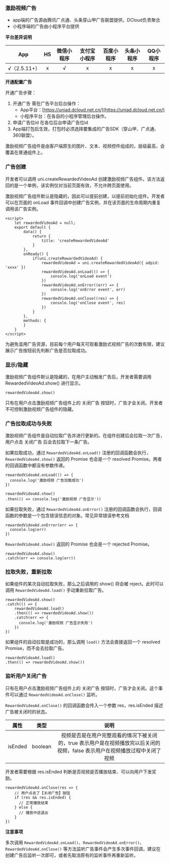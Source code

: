 ### 激励视频广告

- app端的广告源由腾讯广点通、头条穿山甲广告联盟提供，DCloud负责聚合
- 小程序端的广告由小程序平台提供

**平台差异说明**

|App|H5|微信小程序|支付宝小程序|百度小程序|头条小程序|QQ小程序|
|:-:|:-:|:-:|:-:|:-:|:-:|:-:|
|√（2.5.11+）|x|√|x|x|x|x|

**开通配置广告**

开通广告步骤：
1. 开通广告
需在广告平台后台操作：
    * App平台：[https://uniad.dcloud.net.cn/](https://uniad.dcloud.net.cn/)
    * 小程序平台：在各自的小程序管理后台操作。
2. 申请广告位id
在各位后台申请广告位id
3. App端打包后生效，打包时必须选择要集成的广告SDK（穿山甲、广点通、360联盟）。


激励视频广告组件是由客户端原生的图片、文本、视频控件组成的，层级最高，会覆盖在普通组件上。

### 广告创建

开发者可以调用 uni.createRewardedVideoAd 创建激励视频广告组件。该方法返回的是一个单例，该实例仅对当前页面有效，不允许跨页面使用。

激励视频广告组件默认是隐藏的，因此可以提前创建，以提前初始化组件。开发者可以在页面的 onLoad 事件回调中创建广告实例，并在该页面的生命周期内重复调用该广告实例。

```
<script>
    let rewardedVideoAd = null;
    export default {
        data() {
            return {
                title: 'createRewardedVideoAd'
            }
        },
        onReady() {
            if(uni.createRewardedVideoAd) {
                rewardedVideoAd = uni.createRewardedVideoAd({ adpid: 'xxxx' })
                rewardedVideoAd.onLoad(() => {
                    console.log('onLoad event')
                })
                rewardedVideoAd.onError((err) => {
                    console.log('onError event', err)
                })
                rewardedVideoAd.onClose((res) => {
                    console.log('onClose event', res)
                })
            }
        },
        methods: {
        }
    }
</script>
```

为避免滥用广告资源，目前每个用户每天可观看激励式视频广告的次数有限，建议展示广告按钮前先判断广告是否拉取成功。

### 显示/隐藏
激励视频广告组件默认是隐藏的，在用户主动触发广告后，开发者需要调用 RewardedVideoAd.show() 进行显示。

```
rewardedVideoAd.show()
```

只有在用户点击激励视频广告组件上的 关闭广告 按钮时，广告才会关闭。开发者不可控制激励视频广告组件的隐藏。

### 广告拉取成功与失败

激励视频广告组件是自动拉取广告并进行更新的。在组件创建后会拉取一次广告，用户点击 关闭广告 后会去拉取下一条广告。

如果拉取成功，通过 `RewardedVideoAd.onLoad()` 注册的回调函数会执行，`RewardedVideoAd.show()` 返回的 Promise 也会是一个 resolved Promise。两者的回调函数中都没有参数传递。

```
rewardedVideoAd.onLoad(() => {
  console.log('激励视频 广告加载成功')
})

rewardedVideoAd.show()
.then(() => console.log('激励视频 广告显示'))
```

如果拉取失败，通过 `RewardedVideoAd.onError()` 注册的回调函数会执行，回调函数的参数是一个包含错误信息的对象。常见异常错误参考文档

```
rewardedVideoAd.onError(err => {
  console.log(err)
})
```

`RewardedVideoAd.show()` 返回的 Promise 也会是一个 rejected Promise。

```
rewardedVideoAd.show()
.catch(err => console.log(err))
```

### 拉取失败，重新拉取

如果组件的某次自动拉取失败，那么之后调用的 show() 将会被 reject。此时可以调用 `RewardedVideoAd.load()` 手动重新拉取广告。

```
rewardedVideoAd.show()
.catch(() => {
    rewardedVideoAd.load()
    .then(() => rewardedVideoAd.show())
    .catch(err => {
      console.log('激励视频 广告显示失败')
    })
})
```

如果组件的自动拉取是成功的，那么调用 `load()` 方法会直接返回一个 resolved Promise，而不会去拉取广告。

```
rewardedVideoAd.load()
.then(() => rewardedVideoAd.show())
```

### 监听用户关闭广告

只有在用户点击激励视频广告组件上的 关闭广告 按钮时，广告才会关闭。这个事件可以通过 `RewardedVideoAd.onClose()` 监听。

`RewardedVideoAd.onClose()` 的回调函数会传入一个参数 res，res.isEnded 描述广告被关闭时的状态。


|属性|类型|说明|
|:-:|:-:|:-:|
|isEnded|boolean|视频是否是在用户完整观看的情况下被关闭的，true 表示用户是在视频播放完以后关闭的视频，false 表示用户在视频播放过程中关闭了视频


开发者需要根据 res.isEnded 判断是否视频是否播放结束、可以向用户下发奖励。

```
rewardedVideoAd.onClose(res => {
    // 用户点击了【关闭广告】按钮
    if (res && res.isEnded) {
      // 正常播放结束
    } else {
      // 播放中途退出
    }
})
```

**注意事项**

多次调用 `RewardedVideoAd.onLoad()`、`RewardedVideoAd.onError()`、`RewardedVideoAd.onClose()` 等方法监听广告事件会产生多次事件回调，建议在创建广告后监听一次即可，或者先取消原有的监听事件再重新监听。
